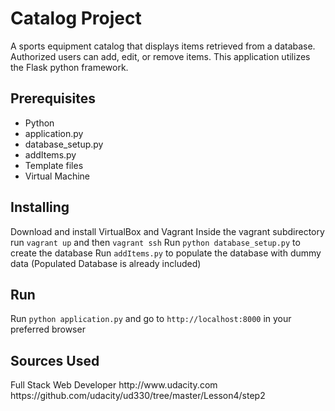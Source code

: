 <h1>Catalog Project</h1>
A sports equipment catalog that displays items retrieved from a database.
Authorized users can add, edit, or remove items.  This application utilizes
the Flask python framework.

<h2>Prerequisites</h2>
    <ul>
        <li>Python</li>
        <li>application.py</li>
        <li>database_setup.py</li>
        <li>addItems.py</li>
        <li>Template files</li>
        <li>Virtual Machine</li>
    </ul>
	
<h2>Installing</h2>
	Download and install VirtualBox and Vagrant
	Inside the vagrant subdirectory run <code>vagrant up</code> and then <code>vagrant ssh</code>
    Run <code>python database_setup.py</code> to create the database
    Run <code>addItems.py</code> to populate the database with dummy data
    (Populated Database is already included)
	
<h2>Run</h2>
	Run <code>python application.py</code> and go to <code>http://localhost:8000</code> in your preferred browser
    
<h2>Sources Used</h2>
    Full Stack Web Developer http://www.udacity.com
    https://github.com/udacity/ud330/tree/master/Lesson4/step2